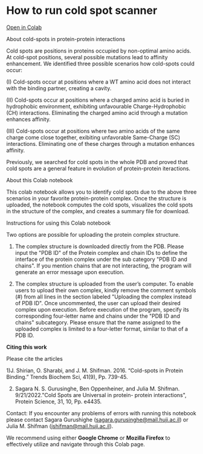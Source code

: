 ﻿# How to run cold spot scanner 

[Open in Colab](https://colab.research.google.com/github/sagagugit/Cold-Spot-Scanner/blob/main/Cold_Spot_Scanner.ipynb)

About cold-spots in protein-protein interactions

Cold spots are positions in proteins occupied by non-optimal amino acids. At cold-spot positions, several possible mutations lead to affinity enhancement. We identified three possible scenarios how cold-spots could occur:

(I) Cold-spots occur at positions where a WT amino acid does not interact with the binding partner, creating a cavity.

(II) Cold-spots occur at positions where a charged amino acid is buried in hydrophobic environment, exhibiting unfavourable Charge-Hydrophobic (CH) interactions. Eliminating the charged amino acid through a mutation enhances affinity.

(III) Cold-spots occur at positions where two amino acids of the same charge come close together, exibiting unfavorable Same-Charge (SC) interactions. Eliminating one of these charges through a mutation enhances affinity.

Previously, we searched for cold spots in the whole PDB and proved that cold spots are a general feature in evolution of protein-protein iteractions.

About this Colab notebook

This colab notebook allows you to identify cold spots due to the above three scenarios in your favorite protein-protein complex. Once the structure is uploaded, the notebook computes the cold spots, visualizes the cold spots in the structure of the complex, and creates a summary file for download.

Instructions for using this Colab notebook

Two options are possible for uploading the protein complex structure.

1) The complex structure is downloaded directly from the PDB. Please input the "PDB ID" of the Protein complex and chain IDs to define the interface of the protein complex under the sub category "PDB ID and chains". If you mention chains that are not interacting, the program will generate an error message upon execution.

2) The complex structure is uploaded from the user’s computer. To enable users to upload their own complex, kindly remove the comment symbols (#) from all lines in the section labeled "Uploading the complex instead of PDB ID". Once uncommented, the user can upload their desired complex upon execution. Before execution of the program, specify its corresponding four-letter name and chains under the "PDB ID and chains" subcategory. Please ensure that the name assigned to the uploaded complex is limited to a four-letter format, similar to that of a PDB ID.

**Citing this work**


Please cite the articles 

1)J. Shirian, O. Sharabi, and J. M. Shifman. 2016. “Cold-spots in Protein Binding.” Trends Biochem Sci, 41(9), Pp. 739-45.


2) Sagara N. S. Gurusinghe, Ben Oppenheiner, and Julia M. Shifman. 9/21/2022."Cold Spots are Universal in protein- protein interactions",  Protein Science, 31, 10, Pp. e4435.

   
Contact: 
If you encounter any problems of errors with running this notebook please contact Sagara Gurushighe (sagara.gurusinghe@mail.huji.ac.il) or Julia M. Shifman (jshifman@mail.huji.ac.il).


 We recommend using either **Google Chrome** or **Mozilla Firefox** to effectively utilize and navigate through this Colab page.  
